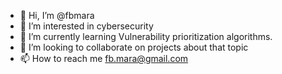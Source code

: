 - 👋 Hi, I’m @fbmara
- 👀 I’m interested in cybersecurity
- 🌱 I’m currently learning Vulnerability prioritization algorithms. 
- 💞️ I’m looking to collaborate on projects about that topic
- 📫 How to reach me fb.mara@gmail.com

<!---
fbmara/fbmara is a ✨ special ✨ repository because its `README.md` (this file) appears on your GitHub profile.
You can click the Preview link to take a look at your changes.
--->
